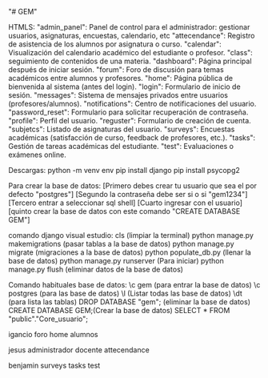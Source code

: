 "# GEM" 

HTMLS:
"admin_panel": Panel de control para el administrador: gestionar usuarios, asignaturas, encuestas, calendario, etc
"attecendance": Registro de asistencia de los alumnos por asignatura o curso.
"calendar": Visualización del calendario académico del estudiante o profesor.
"class": seguimiento de contenidos de una materia.
"dashboard": Página principal después de iniciar sesión.
"forum": Foro de discusión para temas académicos entre alumnos y profesores.
"home": Página pública de bienvenida al sistema (antes del login).
"login": Formulario de inicio de sesión.
"messages": Sistema de mensajes privados entre usuarios (profesores/alumnos).
"notifications": Centro de notificaciones del usuario.
"password_reset": Formulario para solicitar recuperación de contraseña.
"profile": Perfil del usuario.
"reguster": Formulario de creación de cuenta.
"subjetcs": Listado de asignaturas del usuario.
"surveys": Encuestas académicas (satisfacción de curso, feedback de profesores, etc.).
"tasks": Gestión de tareas académicas del estudiante.
"test": Evaluaciones o exámenes online.


Descargas: 
python -m venv env
pip install django
pip install psycopg2

Para crear la base de datos:
[Primero debes crear tu usuario que sea el por defecto "postgres"]
[Segundo la contraseña debe ser si o si "gem1234"]
[Tercero entrar a seleccionar sql shell]
[Cuarto ingresar con el usuario]
[quinto crear la base de datos con este comando "CREATE DATABASE GEM"]

comando django visual estudio:
cls (limpiar la terminal)
python manage.py makemigrations (pasar tablas a la base de datos)
python manage.py migrate (migraciones a la base de datos)
python populate_db.py (llenar la base de datos)
python manage.py runserver (Para iniciar)
python manage.py flush (eliminar datos de la base de datos)

Comando habituales base de datos:
\c gem (para entrar la base de datos)
\c postgres (para las base de datos)
\l (Listar todas las base de datos)
\dt (para lista las tablas)
DROP DATABASE "gem"; (eliminar la base de datos)
CREATE DATABASE GEM;(Crear la base de datos)
SELECT * FROM "public"."Core_usuario";


igancio 
foro
home
alumnos

jesus 
administrador
docente
attecendance

benjamin
surveys
tasks
test